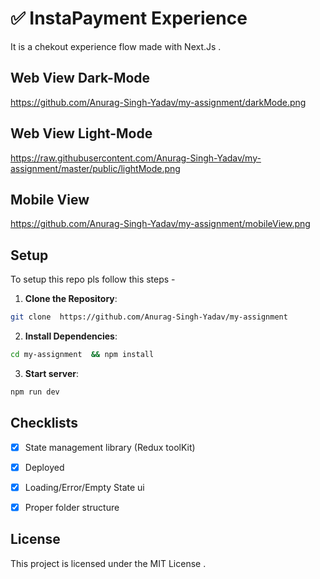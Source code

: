 # ✅ InstaPayment Experience 

It is a chekout experience flow made with Next.Js . 

## Web View Dark-Mode
https://github.com/Anurag-Singh-Yadav/my-assignment/darkMode.png

## Web View Light-Mode
https://raw.githubusercontent.com/Anurag-Singh-Yadav/my-assignment/master/public/lightMode.png

## Mobile View 
https://github.com/Anurag-Singh-Yadav/my-assignment/mobileView.png


## Setup 

To setup this repo pls follow this steps - 

1. **Clone the Repository**: 
```bash 
git clone  https://github.com/Anurag-Singh-Yadav/my-assignment
```
2. **Install Dependencies**: 

```bash 
cd my-assignment  && npm install
```

3. **Start server**: 

```bash 
npm run dev
```

## Checklists

- [x] State management library (Redux toolKit)
- [x] Deployed
- [x] Loading/Error/Empty State ui
- [x] Proper folder structure


## License

This project is licensed under the MIT License .
